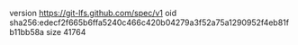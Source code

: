 version https://git-lfs.github.com/spec/v1
oid sha256:edecf2f665b6ffa5240c466c420b04279a3f52a75a1290952f4eb81fb11bb58a
size 41764
